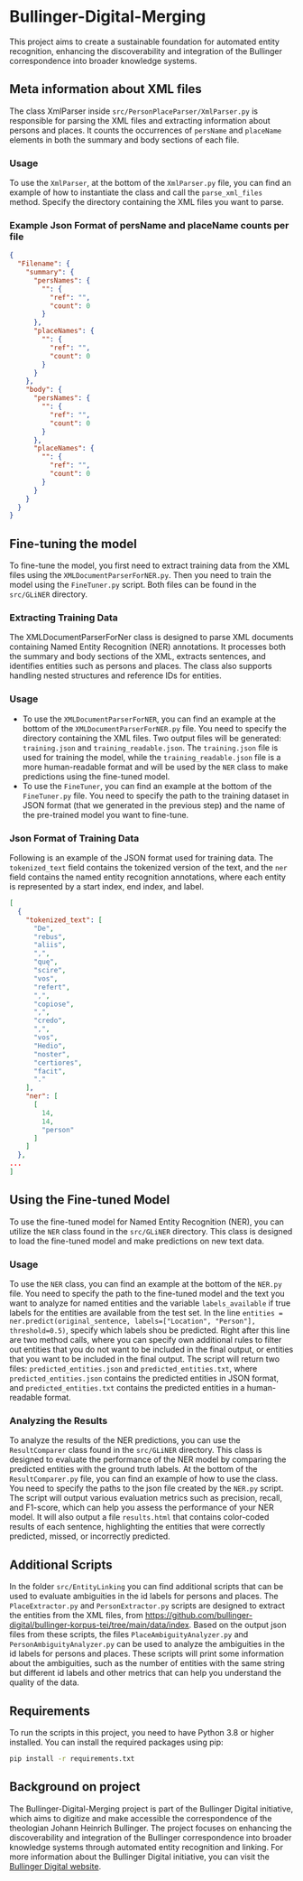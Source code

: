 # Bullinger-Digital-Merging
This project aims to create a sustainable foundation for automated entity recognition, enhancing the discoverability and integration of the Bullinger correspondence into broader knowledge systems.

## Meta information about XML files
The class XmlParser inside `src/PersonPlaceParser/XmlParser.py` is responsible for parsing the XML files and extracting information about persons and places. It counts the occurrences of `persName` and `placeName` elements in both the summary and body sections of each file.

### Usage
To use the `XmlParser`, at the bottom of the `XmlParser.py` file, you can find an example of how to instantiate the class and call the `parse_xml_files` method. Specify the directory containing the XML files you want to parse.

### Example Json Format of persName and placeName counts per file

```json
{
  "Filename": {
    "summary": {
      "persNames": {
        "": {
          "ref": "",
          "count": 0
        }
      },
      "placeNames": {
        "": {
          "ref": "",
          "count": 0
        }
      }
    },
    "body": {
      "persNames": {
        "": {
          "ref": "",
          "count": 0
        }
      },
      "placeNames": {
        "": {
          "ref": "",
          "count": 0
        }
      }
    }
  }
}
```

## Fine-tuning the model
To fine-tune the model, you first need to extract training data from the XML files using the `XMLDocumentParserForNER.py`. Then you need to train the model using the `FineTuner.py` script. Both files can be found in the `src/GLiNER` directory.

### Extracting Training Data
The XMLDocumentParserForNer class is designed to parse XML documents containing Named Entity Recognition (NER) annotations. It processes both the summary and body sections of the XML, extracts sentences, and identifies entities such as persons and places. The class also supports handling nested structures and reference IDs for entities.

### Usage
- To use the `XMLDocumentParserForNER`, you can find an example at the bottom of the `XMLDocumentParserForNER.py` file. You need to specify the directory containing the XML files. Two output files will be generated: `training.json` and `training_readable.json`. The `training.json` file is used for training the model, while the `training_readable.json` file is a more human-readable format and will be used by the `NER` class to make predictions using the fine-tuned model.
- To use the `FineTuner`, you can find an example at the bottom of the `FineTuner.py` file. You need to specify the path to the training dataset in JSON format (that we generated in the previous step) and the name of the pre-trained model you want to fine-tune.

### Json Format of Training Data
Following is an example of the JSON format used for training data. The `tokenized_text` field contains the tokenized version of the text, and the `ner` field contains the named entity recognition annotations, where each entity is represented by a start index, end index, and label.
```json
[
  {
    "tokenized_text": [
      "De",
      "rebus",
      "aliis",
      ",",
      "quę",
      "scire",
      "vos",
      "refert",
      ",",
      "copiose",
      ",",
      "credo",
      ",",
      "vos",
      "Hedio",
      "noster",
      "certiores",
      "facit",
      "."
    ],
    "ner": [
      [
        14,
        14,
        "person"
      ]
    ]
  },
...
]
```

## Using the Fine-tuned Model
To use the fine-tuned model for Named Entity Recognition (NER), you can utilize the `NER` class found in the `src/GLiNER` directory. This class is designed to load the fine-tuned model and make predictions on new text data.

### Usage
To use the `NER` class, you can find an example at the bottom of the `NER.py` file. You need to specify the path to the fine-tuned model and the text you want to analyze for named entities and the variable `labels_available` if true labels for the entities are available from the test set. In the line `entities = ner.predict(original_sentence, labels=["Location", "Person"], threshold=0.5)`, specify which labels shou be predicted. Right after this line are two method calls, where you can specify own additional rules to filter out entities that you do not want to be included in the final output, or entities that you want to be included in the final output.
The script will return two files: `predicted_entities.json` and `predicted_entities.txt`, where `predicted_entities.json` contains the predicted entities in JSON format, and `predicted_entities.txt` contains the predicted entities in a human-readable format.

### Analyzing the Results
To analyze the results of the NER predictions, you can use the `ResultComparer` class found in the `src/GLiNER` directory. This class is designed to evaluate the performance of the NER model by comparing the predicted entities with the ground truth labels.
At the bottom of the `ResultComparer.py` file, you can find an example of how to use the class. You need to specify the paths to the json file created by the `NER.py` script. The script will output various evaluation metrics such as precision, recall, and F1-score, which can help you assess the performance of your NER model. It will also output a file `results.html` that contains color-coded results of each sentence, highlighting the entities that were correctly predicted, missed, or incorrectly predicted.

## Additional Scripts
In the folder `src/EntityLinking` you can find additional scripts that can be used to evaluate ambiguities in the id labels for persons and places. The `PlaceExtractor.py` and `PersonExtractor.py` scripts are designed to extract the entities from the XML files, from https://github.com/bullinger-digital/bullinger-korpus-tei/tree/main/data/index.
Based on the output json files from these scripts, the files `PlaceAmbiguityAnalyzer.py` and `PersonAmbiguityAnalyzer.py` can be used to analyze the ambiguities in the id labels for persons and places. These scripts will print some information about the ambiguities, such as the number of entities with the same string but different id labels and other metrics that can help you understand the quality of the data.

## Requirements
To run the scripts in this project, you need to have Python 3.8 or higher installed. You can install the required packages using pip:

```bash
pip install -r requirements.txt
```

## Background on project
The Bullinger-Digital-Merging project is part of the Bullinger Digital initiative, which aims to digitize and make accessible the correspondence of the theologian Johann Heinrich Bullinger. The project focuses on enhancing the discoverability and integration of the Bullinger correspondence into broader knowledge systems through automated entity recognition and linking.
For more information about the Bullinger Digital initiative, you can visit the [Bullinger Digital website](https://www.bullinger-digital.ch/).

## 